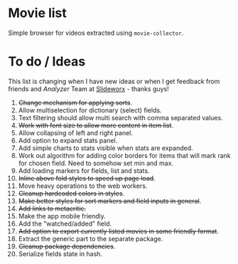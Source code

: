 # Movie list
Simple browser for videos extracted using `movie-collector`.

# To do / Ideas
This list is changing when I have new ideas or when I get feedback from friends and _Analyzer_ Team at [Slideworx](https://slideworx.com) - thanks guys!

1. ~~Change mechanism for applying sorts~~.
2. Allow multiselection for dictionary (select) fields.
3. Text filtering should allow multi search with comma separated values.
4. ~~Work with font size to allow more content in item list~~.
5. Allow collapsing of left and right panel.
6. Add option to expand stats panel.
7. Add simple charts to stats visible when stats are expanded.
8. Work out algorithm for adding color borders for items that will mark rank for chosen field. Need to somehow set min and max.
9. Add loading markers for fields, list and stats.
10. ~~Inline above fold styles to speed up page load~~.
11. Move heavy operations to the web workers.
12. ~~Cleanup hardcoded colors in styles~~.
13. ~~Make better styles for sort markers and field inputs in general~~.
14. ~~Add links to metacritic.~~
15. Make the app mobile friendly.
16. Add the "watched/added" field.
17. ~~Add option to export currently listed movies in some friendly format~~.
18. Extract the generic part to the separate package.
19. ~~Cleanup package dependencies~~.
20. Serialize fields state in hash.
